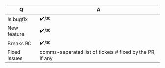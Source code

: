 | Q            | A
| ------------ | ---
| Is bugfix    | ✔️/❌
| New feature  | ✔️/❌
| Breaks BC    | ✔️/❌
| Fixed issues | comma-separated list of tickets # fixed by the PR, if any
